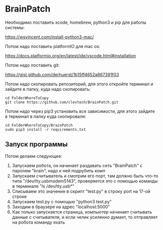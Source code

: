 # BrainPatch

Необходимо поставить xcode, homebrew, python3 и pip для работы системы:  

https://wsvincent.com/install-python3-mac/  

Потом надо поставить platformIO для mac os:  

https://docs.platformio.org/en/latest/ide/vscode.html#installation  

Потом надо поставить git:  

https://gist.github.com/derhuerst/1b15ff4652a867391f03  

Потом надо скопировать репозиторий, для этого откройте терминал и зайдите в папку, куда надо скопировать:  

```
cd FolderWhereToCopy
git clone https://github.com/clevtech/BrainPatch.git
```


Потом надо через pip3 установить все зависимости, для этого зайдите в терминал в папку куда скопировали:

```
cd FolderWhereToCopy/BrainPatch
sudo pip3 install -r requirements.txt
```

## Запуск программы
Потом делаем следующее:
1. Запускаем робота, он начинает раздавать сеть "BrainPatch" с паролем "brain", надо к ней подрубить комп
2. Запускаем считыватель и смотрим его порт, там должно быть что-то типа "/dev/tty.usbmodem5143", проверяется это с помощью команды в терминале "ls /dev/tty.usb*"
3. Списываем это значение в скрипт "test.py" в строку port на 17-ой строке
4. Запускаем test.py c помощью "python3 test.py"
5. Заходим в браузере на адрес "localhost:5000"
6. Как только запускается страница, компьютер начинает считывать данные с считывателя, и если челик усиленно думает, то отправляет на робота команду ехать
